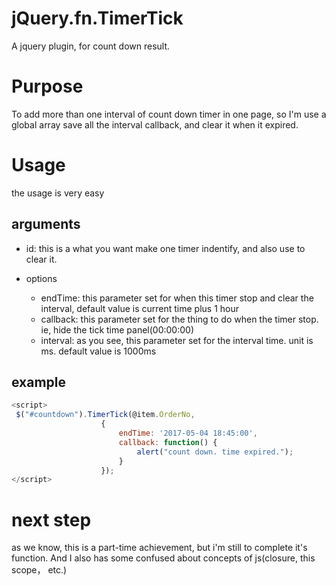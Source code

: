 # jQuery.fn.TimerTick
A jquery plugin, for count down result.

# Purpose
To add more than one interval of count down timer in one page, so I'm use a global array save all the interval callback, and clear it when it expired.

# Usage

the usage is very easy
 ## arguments 
 
 * id: this is a what you want make one timer indentify, and also use to clear it.
 * options 

   *  endTime: this parameter set for when this timer stop and clear the interval, default value is current time plus 1 hour
   *  callback: this parameter set for the thing to do when the timer stop. ie, hide the tick time panel(00:00:00) 
   *  interval: as you see, this parameter set for the interval time. unit is ms. default value is 1000ms
 
 
 
 ## example
  ```javascript
  <script>
   $("#countdown").TimerTick(@item.OrderNo,
                      {
                          endTime: '2017-05-04 18:45:00',
                          callback: function() {
                              alert("count down. time expired.");
                          }
                      });
  </script>
  ```

# next step
as we know, this is a part-time achievement, but i'm still to complete it's function. And I also has some confused about concepts of js(closure, this scope， etc.)
